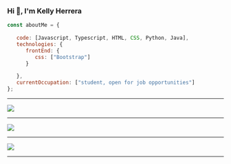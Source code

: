 ### Hi 👋, I'm Kelly Herrera

<!--
**Kelly901/Kelly901** is a ✨ _special_ ✨ repository because its `README.md` (this file) appears on your GitHub profile.

      
Here are some ideas to get you started:

- 🔭 I’m currently working on ...
- 🌱 I’m currently learning ...
- 👯 I’m looking to collaborate on ...
- 🤔 I’m looking for help with ...
- 💬 Ask me about ...
- 📫 How to reach me: ...
- 😄 Pronouns: ...
- ⚡ Fun fact: ...
-->
```javascript
const aboutMe = {
 
   code: [Javascript, Typescript, HTML, CSS, Python, Java],
   technologies: {
      frontEnd: {
         css: ["Bootstrap"]
      }
     
   },
   currentOccupation: ["student, open for job opportunities"]
};
```

-----
<a href="https://github.com/Kelly901">
  <img src="https://komarev.com/ghpvc/?username=Kelly901&style=flat-square" />
</a>


***

<a href="https://github.com/Kelly901">
  <img src="https://github-readme-stats.vercel.app/api?username=Kelly901&show_icons=true&hide_border=true" />
</a>

---

<a href="https://github.com/Kelly901">
  <img src="https://github-readme-stats.vercel.app/api/top-langs/?username=Kelly901&layout=compact" />
</a>


-----
